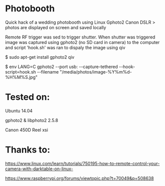 # Photobooth

Quick hack of a wedding photobooth using Linux Gphoto2 Canon DSLR > photos are displayed on screen and saved locally

Remote RF trigger was sed to trigger shutter. When shutter was triggered image was captured using gphoto2 (no SD card in camera) to the computer and script 'hook.sh' was ran to dispaly the image using qiv

  $ sudo apt-get install gphoto2 qiv

  $ env LANG=C gphoto2 --port usb: --capture-tethered --hook-script=hook.sh --filename "/media/photos/image-%Y%m%d-%H%M%S.jpg"

# Tested on:
Ubuntu 14.04

gphoto2 & libphoto2 2.5.8

Canon 450D Reel xsi

# Thanks to:

https://www.linux.com/learn/tutorials/750195-how-to-remote-control-your-camera-with-darktable-on-linux-

https://www.raspberrypi.org/forums/viewtopic.php?t=70049&p=508638
